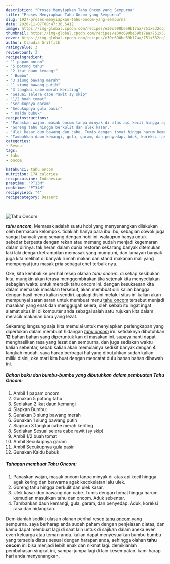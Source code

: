 ```yaml
---
description: "Proses Menyiapkan Tahu Oncom yang Sempurna"
title: "Proses Menyiapkan Tahu Oncom yang Sempurna"
slug: 1927-proses-menyiapkan-tahu-oncom-yang-sempurna
date: 2020-11-07T00:47:36.541Z
image: https://img-global.cpcdn.com/recipes/e30c690be59b17aa/751x532cq70/tahu-oncom-foto-resep-utama.jpg
thumbnail: https://img-global.cpcdn.com/recipes/e30c690be59b17aa/751x532cq70/tahu-oncom-foto-resep-utama.jpg
cover: https://img-global.cpcdn.com/recipes/e30c690be59b17aa/751x532cq70/tahu-oncom-foto-resep-utama.jpg
author: Claudia Griffith
ratingvalue: 3
reviewcount: 3
recipeingredient:
- "1 papam oncom"
- "5 potong tahu"
- "2 ikat daun kemangi"
- " Bumbu"
- "3 siung bawang merah"
- "1 siung bawang putih"
- "3 tangkai cabe merah keriting"
- "Sesuai selera cabe rawit sy skip"
- "1/2 buah tomat"
- "Secukupnya garam"
- "Secukupnya gula pasir"
- " Kaldu bubuk"
recipeinstructions:
- "Panaskan wajan, masak oncom tanpa minyak di atas api kecil hingga agak kering dan berwarna agak kecokelatan lalu ulek."
- "Goreng tahu hingga berkulit dan ulek kasar."
- "Ulek kasar duo bawang dan cabe. Tumis dengan tomat hingga harum kemudian masukkan tahu dan oncom. Aduk sebentar."
- "Tambahkan daun kemangi, gula, garam, dan penyedap. Aduk, koreksi rasa dan hidangkan."
categories:
- Resep
tags:
- tahu
- oncom

katakunci: tahu oncom 
nutrition: 174 calories
recipecuisine: Indonesian
preptime: "PT13M"
cooktime: "PT34M"
recipeyield: "4"
recipecategory: Dessert

---
```



![Tahu Oncom](https://img-global.cpcdn.com/recipes/e30c690be59b17aa/751x532cq70/tahu-oncom-foto-resep-utama.jpg)

<b><i>tahu oncom</i></b>, Memasak adalah suatu hobi yang menyenangkan dilakukan oleh bermacam kelompok. tidaklah hanya para ibu ibu, sebagian cowok juga sangat banyak yang senang dengan hobi ini. walaupun hanya untuk sekedar berpesta dengan rekan atau memang sudah menjadi kegemaran dalam dirinya. tak heran dalam dunia restoran sekarang banyak ditemukan laki laki dengan ketrampilan memasak yang mumpuni, dan lumayan banyak juga kita melihat di banyak rumah makan dan stand makanan mall yang mempunyai juru masak pria sebagai chef terbaik nya.



Oke, kita kembali ke perihal resep olahan <i>tahu oncom</i>. di setiap kesibukan kita, mungkin akan terasa menggembirakan jika sejenak kita menyediakan sebagian waktu untuk meracik tahu oncom ini. dengan kesuksesan kita dalam memasak masakan tersebut, akan membuat diri kalian bangga dengan hasil menu kalian sendiri. apalagi disini melalui situs ini kalian akan mempunyai saran saran untuk membuat menu <u>tahu oncom</u> tersebut menjadi masakan yang enak dan menggugah selera, oleh sebab itu ingat ingat alamat situs ini di komputer anda sebagai salah satu rujukan kita dalam meracik makanan baru yang lezat.


Sekarang langsung saja kita memulai untuk menyiapkan perlengkapan yang diperlukan dalam membuat hidangan <u><i>tahu oncom</i></u> ini. setidaknya dibutuhkan <b>12</b> bahan bahan yang diperuntuk kan di masakan ini. supaya nanti dapat menghasilkan rasa yang lezat dan sempurna. dan juga sediakan waktu kalian sebentar, sebab kalian akan memulainya sedikit banyak dengan <b>4</b> langkah mudah. saya harap berbagai hal yang dibutuhkan sudah kalian miliki disini, oke mari kita buat dengan mencatat dulu bahan bahan dibawah ini.

<!--inarticleads1-->

##### Bahan baku dan bumbu-bumbu yang dibutuhkan dalam pembuatan Tahu Oncom:

1. Ambil 1 papam oncom
1. Gunakan 5 potong tahu
1. Sediakan 2 ikat daun kemangi
1. Siapkan  Bumbu:
1. Gunakan 3 siung bawang merah
1. Gunakan 1 siung bawang putih
1. Siapkan 3 tangkai cabe merah keriting
1. Sediakan Sesuai selera cabe rawit (sy skip)
1. Ambil 1/2 buah tomat
1. Ambil Secukupnya garam
1. Ambil Secukupnya gula pasir
1. Gunakan  Kaldu bubuk




<!--inarticleads2-->

##### Tahapan membuat Tahu Oncom:

1. Panaskan wajan, masak oncom tanpa minyak di atas api kecil hingga agak kering dan berwarna agak kecokelatan lalu ulek.
1. Goreng tahu hingga berkulit dan ulek kasar.
1. Ulek kasar duo bawang dan cabe. Tumis dengan tomat hingga harum kemudian masukkan tahu dan oncom. Aduk sebentar.
1. Tambahkan daun kemangi, gula, garam, dan penyedap. Aduk, koreksi rasa dan hidangkan.




Demikianlah sedikit ulasan olahan perihal resep <u>tahu oncom</u> yang sempurna. saya berharap anda sudah paham dengan penjelasan diatas, dan kamu dapat membuat lagi di saat lain untuk di sajikan dalam aneka even even keluarga atau teman anda. kalian dapat menyesuaikan bumbu bumbu yang tersedia diatas sesuai dengan harapan anda, sehingga olahan <b>tahu oncom</b> ini bisa menjadi lebih enak dan nikmat lagi. demikianlah pembahasan singkat ini, sampai jumpa lagi di lain kesempatan. kami harap hari anda menyenangkan.
